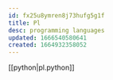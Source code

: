 ```yaml
---
id: fx25u8ymren8j73hufg5g1f
title: Pl
desc: programming languages
updated: 1666540580641
created: 1664932358052
---
```


[[python|pl.python]]
